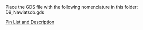 Place the GDS file with the following nomenclature in this folder: D9_Nawiatsob.gds

[Pin List and Description](https://docs.google.com/spreadsheets/d/12LGgvWq4wlQl1p01TpW-9n29k9gXqJAGPsoK7kABCBA/edit?gid=0#gid=0)
